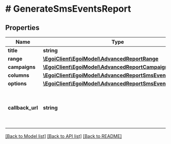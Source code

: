 # # GenerateSmsEventsReport

## Properties

Name | Type | Description | Notes
------------ | ------------- | ------------- | -------------
**title** | **string** | Advanced report title |
**range** | [**\EgoiClient\EgoiModel\AdvancedReportRange**](AdvancedReportRange.md) |  |
**campaigns** | [**\EgoiClient\EgoiModel\AdvancedReportCampaignsObject[]**](AdvancedReportCampaignsObject.md) | Campaigns of the report |
**columns** | [**\EgoiClient\EgoiModel\AdvancedReportSmsEventsColumns**](AdvancedReportSmsEventsColumns.md) |  |
**options** | [**\EgoiClient\EgoiModel\AdvancedReportSmsEventsOptions**](AdvancedReportSmsEventsOptions.md) |  |
**callback_url** | **string** | URL which will receive the information of the report &lt;a href&#x3D;&#39;/usecases/callbacks/&#39; target&#x3D;&#39;_blank&#39;&gt;[Go to callback documentation]&lt;/a&gt; | [optional]

[[Back to Model list]](../../README.md#models) [[Back to API list]](../../README.md#endpoints) [[Back to README]](../../README.md)

